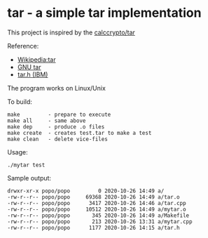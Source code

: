 # tar - a simple tar implementation

This project is inspired by the [calccrypto/tar](https://github.com/calccrypto/tar)

Reference:

- [Wikipedia:tar](<https://en.wikipedia.org/wiki/Tar_(computing)>)
- [GNU tar](https://www.gnu.org/software/tar/manual/html_node/Standard.html)
- [tar.h (IBM)](https://www.ibm.com/docs/en/aix/7.3?topic=files-tarh-file)

The program works on Linux/Unix

To build:

    make         - prepare to execute
    make all     - same above
    make dep     - produce .o files
    make create  - creates test.tar to make a test
    make clean   - delete vice-files

Usage:

    ./mytar test

Sample output:

    drwxr-xr-x popo/popo         0 2020-10-26 14:49 a/
    -rw-r--r-- popo/popo     69368 2020-10-26 14:49 a/tar.o
    -rw-r--r-- popo/popo      3417 2020-10-26 14:46 a/tar.cpp
    -rw-r--r-- popo/popo     10512 2020-10-26 14:49 a/mytar.o
    -rw-r--r-- popo/popo       345 2020-10-26 14:49 a/Makefile
    -rw-r--r-- popo/popo       213 2020-10-26 13:31 a/mytar.cpp
    -rw-r--r-- popo/popo      1177 2020-10-26 14:15 a/tar.h
